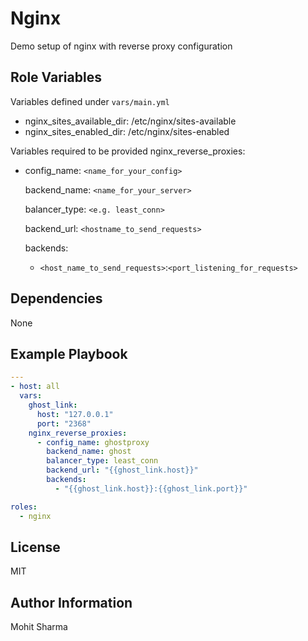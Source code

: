 Nginx
=========

Demo setup of nginx with reverse proxy configuration

Role Variables
--------------

Variables defined under `vars/main.yml`
- nginx_sites_available_dir: /etc/nginx/sites-available
- nginx_sites_enabled_dir: /etc/nginx/sites-enabled

Variables required to be provided
nginx_reverse_proxies:
- config_name: `<name_for_your_config>`

  backend_name: `<name_for_your_server>`

  balancer_type: `<e.g. least_conn>`

  backend_url: `<hostname_to_send_requests>`

  backends:
  - `<host_name_to_send_requests>`:`<port_listening_for_requests>`


Dependencies
------------
None

Example Playbook
----------------

``` yaml
---
- host: all
  vars:
    ghost_link:
      host: "127.0.0.1"
      port: "2368"
    nginx_reverse_proxies:
      - config_name: ghostproxy
        backend_name: ghost
        balancer_type: least_conn
        backend_url: "{{ghost_link.host}}"
        backends:
          - "{{ghost_link.host}}:{{ghost_link.port}}"

roles:
  - nginx

```



License
-------

MIT

Author Information
------------------

Mohit Sharma

